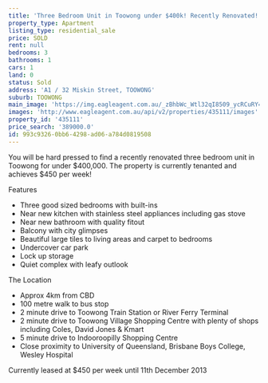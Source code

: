```yaml
---
title: 'Three Bedroom Unit in Toowong under $400k! Recently Renovated!'
property_type: Apartment
listing_type: residential_sale
price: SOLD
rent: null
bedrooms: 3
bathrooms: 1
cars: 1
land: 0
status: Sold
address: 'A1 / 32 Miskin Street, TOOWONG'
suburb: TOOWONG
main_image: 'https://img.eagleagent.com.au/_zBhbWc_Wtl32qI8509_ycRCuRY=/1280x854/smart/https://s3-us-west-2.amazonaws.com/eagleagent-orig/images/6820607/113304503-image-M.jpg'
images: 'http://www.eagleagent.com.au/api/v2/properties/435111/images'
property_id: '435111'
price_search: '389000.0'
id: 993c9326-0bb6-4298-ad06-a784d0819508
---
```

You will be hard pressed to find a recently renovated three bedroom unit in Toowong for under $400,000. The property is currently tenanted and achieves $450 per week!

Features
* Three good sized bedrooms with built-ins
* Near new kitchen with stainless steel appliances including gas stove
* Near new bathroom with quality fitout
* Balcony with city glimpses
* Beautiful large tiles to living areas and carpet to bedrooms
* Undercover car park
* Lock up storage
* Quiet complex with leafy outlook

The Location
* Approx 4km from CBD
* 100 metre walk to bus stop
* 2 minute drive to Toowong Train Station or River Ferry Terminal
* 2 minute drive to Toowong Village Shopping Centre with plenty of shops including Coles, David Jones & Kmart
* 5 minute drive to Indooroopilly Shopping Centre
* Close proximity to University of Queensland, Brisbane Boys College, Wesley Hospital

Currently leased at $450 per week until 11th December 2013